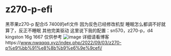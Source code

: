 # z270-p-efi
黑苹果z270-p 配合i5 7400的efi文件
因为反色已经修改机型
睡眠怎么都调不好就算了，反正不睡眠
其他完美驱动
这里说下我的配置：sn570，z270-p，d4 kingston 16g 1667
仅供参考
![image](https://user-images.githubusercontent.com/88225943/188251427-0e3946e4-9dff-4ff3-a35f-069256382c64.png)
详细请看博客https://www.nwqqqq.xyz/index.php/2022/09/03/z270-p%e9%bb%91%e8%8b%b9%e6%9e%9cefi/
